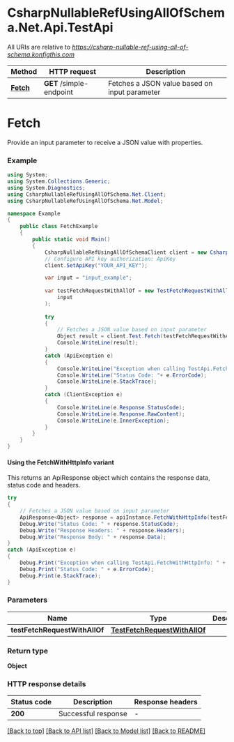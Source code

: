 # CsharpNullableRefUsingAllOfSchema.Net.Api.TestApi

All URIs are relative to *https://csharp-nullable-ref-using-all-of-schema.konfigthis.com*

| Method | HTTP request | Description |
|--------|--------------|-------------|
| [**Fetch**](TestApi.md#fetch) | **GET** /simple-endpoint | Fetches a JSON value based on input parameter |


# **Fetch**



Provide an input parameter to receive a JSON value with properties.

### Example
```csharp
using System;
using System.Collections.Generic;
using System.Diagnostics;
using CsharpNullableRefUsingAllOfSchema.Net.Client;
using CsharpNullableRefUsingAllOfSchema.Net.Model;

namespace Example
{
    public class FetchExample
    {
        public static void Main()
        {
            CsharpNullableRefUsingAllOfSchemaClient client = new CsharpNullableRefUsingAllOfSchemaClient();
            // Configure API key authorization: ApiKey
            client.SetApiKey("YOUR_API_KEY");

            var input = "input_example";
            
            var testFetchRequestWithAllOf = new TestFetchRequestWithAllOf(
                input
            );
            
            try
            {
                // Fetches a JSON value based on input parameter
                Object result = client.Test.Fetch(testFetchRequestWithAllOf);
                Console.WriteLine(result);
            }
            catch (ApiException e)
            {
                Console.WriteLine("Exception when calling TestApi.Fetch: " + e.Message);
                Console.WriteLine("Status Code: "+ e.ErrorCode);
                Console.WriteLine(e.StackTrace);
            }
            catch (ClientException e)
            {
                Console.WriteLine(e.Response.StatusCode);
                Console.WriteLine(e.Response.RawContent);
                Console.WriteLine(e.InnerException);
            }
        }
    }
}
```

#### Using the FetchWithHttpInfo variant
This returns an ApiResponse object which contains the response data, status code and headers.

```csharp
try
{
    // Fetches a JSON value based on input parameter
    ApiResponse<Object> response = apiInstance.FetchWithHttpInfo(testFetchRequestWithAllOf);
    Debug.Write("Status Code: " + response.StatusCode);
    Debug.Write("Response Headers: " + response.Headers);
    Debug.Write("Response Body: " + response.Data);
}
catch (ApiException e)
{
    Debug.Print("Exception when calling TestApi.FetchWithHttpInfo: " + e.Message);
    Debug.Print("Status Code: " + e.ErrorCode);
    Debug.Print(e.StackTrace);
}
```

### Parameters

| Name | Type | Description | Notes |
|------|------|-------------|-------|
| **testFetchRequestWithAllOf** | [**TestFetchRequestWithAllOf**](TestFetchRequestWithAllOf.md) |  | [optional]  |

### Return type

**Object**


### HTTP response details
| Status code | Description | Response headers |
|-------------|-------------|------------------|
| **200** | Successful response |  -  |

[[Back to top]](#) [[Back to API list]](../README.md#documentation-for-api-endpoints) [[Back to Model list]](../README.md#documentation-for-models) [[Back to README]](../README.md)

